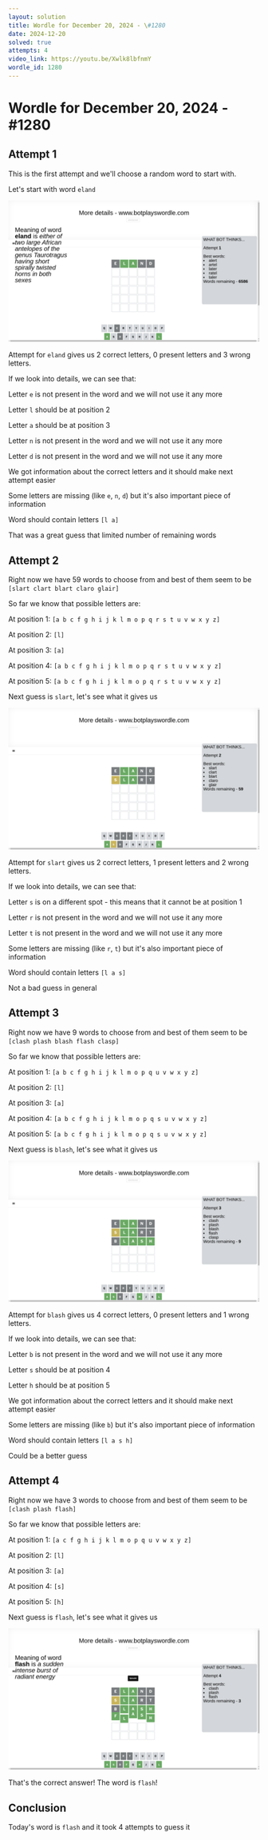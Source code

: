 ```yaml
---
layout: solution
title: Wordle for December 20, 2024 - \#1280
date: 2024-12-20
solved: true
attempts: 4
video_link: https://youtu.be/Xwlk8lbfnmY
wordle_id: 1280
---
```


# Wordle for December 20, 2024 - \#1280

## Attempt 1

This is the first attempt and we'll choose a random word to start with.

Let's start with word `eland`

![Attempt 1](2024-12-20/attempt-1.png)

Attempt for `eland` gives us 2 correct letters, 0 present letters and 3 wrong letters.

If we look into details, we can see that:

Letter `e` is not present in the word and we will not use it any more

Letter `l` should be at position 2

Letter `a` should be at position 3

Letter `n` is not present in the word and we will not use it any more

Letter `d` is not present in the word and we will not use it any more

We got information about the correct letters and it should make next attempt easier

Some letters are missing (like `e`, `n`, `d`) but it's also important piece of information

Word should contain letters `[l a]`

That was a great guess that limited number of remaining words



## Attempt 2

Right now we have 59 words to choose from and best of them seem to be `[slart clart blart claro glair]`

So far we know that possible letters are:

At position 1: `[a b c f g h i j k l m o p q r s t u v w x y z]`

At position 2: `[l]`

At position 3: `[a]`

At position 4: `[a b c f g h i j k l m o p q r s t u v w x y z]`

At position 5: `[a b c f g h i j k l m o p q r s t u v w x y z]`

Next guess is `slart`, let's see what it gives us

![Attempt 2](2024-12-20/attempt-2.png)

Attempt for `slart` gives us 2 correct letters, 1 present letters and 2 wrong letters.

If we look into details, we can see that:

Letter `s` is on a different spot - this means that it cannot be at position 1

Letter `r` is not present in the word and we will not use it any more

Letter `t` is not present in the word and we will not use it any more

Some letters are missing (like `r`, `t`) but it's also important piece of information

Word should contain letters `[l a s]`

Not a bad guess in general



## Attempt 3

Right now we have 9 words to choose from and best of them seem to be `[clash plash blash flash clasp]`

So far we know that possible letters are:

At position 1: `[a b c f g h i j k l m o p q u v w x y z]`

At position 2: `[l]`

At position 3: `[a]`

At position 4: `[a b c f g h i j k l m o p q s u v w x y z]`

At position 5: `[a b c f g h i j k l m o p q s u v w x y z]`

Next guess is `blash`, let's see what it gives us

![Attempt 3](2024-12-20/attempt-3.png)

Attempt for `blash` gives us 4 correct letters, 0 present letters and 1 wrong letters.

If we look into details, we can see that:

Letter `b` is not present in the word and we will not use it any more

Letter `s` should be at position 4

Letter `h` should be at position 5

We got information about the correct letters and it should make next attempt easier

Some letters are missing (like `b`) but it's also important piece of information

Word should contain letters `[l a s h]`

Could be a better guess



## Attempt 4

Right now we have 3 words to choose from and best of them seem to be `[clash plash flash]`

So far we know that possible letters are:

At position 1: `[a c f g h i j k l m o p q u v w x y z]`

At position 2: `[l]`

At position 3: `[a]`

At position 4: `[s]`

At position 5: `[h]`

Next guess is `flash`, let's see what it gives us

![Attempt 4](2024-12-20/attempt-4.png)

That's the correct answer! The word is `flash`!

## Conclusion

Today's word is `flash` and it took 4 attempts to guess it

